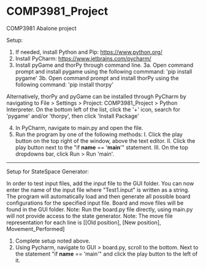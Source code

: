 # COMP3981_Project
COMP3981 Abalone project 

Setup:


1. If needed, install Python and Pip: https://www.python.org/
2. Install PyCharm: https://www.jetbrains.com/pycharm/
3. Install pyGame and thorPy through command line.
3a. Open command prompt and install pygame using the following commmand:
  'pip install pygame'
3b. Open command prompt and install thorPy using the following command:
  'pip install thorpy'

  Alternatively, thorPy and pyGame can be installed through PyCharm by navigating to 
  File > Settings > Project: COMP3981_Project > Python Interpreter. On the bottom left 
  of the list, click the '+' icon, search for 'pygame' and/or 'thorpy', then click 
  'Install Package'

4. In PyCharm, navigate to main.py and open the file. 
5. Run the program by one of the following methods:
  I. Click the play button on the top right of the window, above the text editor. 
  II. Click the play button next to the "if __name__ == '__main__'" statement.
  III. On the top dropdowns bar, click Run > Run 'main'.


--------------------------------------

Setup for StateSpace Generator:

In order to test input files, add the input file to the GUI folder. You can now enter the name
of the input file where "Test1.input" is written as a string. The program will automatically load and
then generate all possible board configurations for the specified input file. Board and move files will be found
in the GUI folder. 
Note: Run the board.py file directly, using main.py will not provide access to the state generator.
Note: The move file representation for each line is [[Old position], [New position], Movement_Performed]

1. Complete setup noted above. 
2. Using Pycharm, navigate to GUI > board.py, scroll to the bottom. Next to the statement "if __name__ == 'main'" and click the play button to the left of it.
